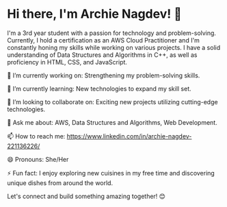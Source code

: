 
# Hi there, I'm Archie Nagdev! 👋

I'm a 3rd year student with a passion for technology and problem-solving. Currently, I hold a certification as an AWS Cloud Practitioner and I'm constantly honing my skills while working on various projects. I have a solid understanding of Data Structures and Algorithms in C++, as well as proficiency in HTML, CSS, and JavaScript.

🔭 I’m currently working on: Strengthening my problem-solving skills.

🌱 I’m currently learning: New technologies to expand my skill set.

👯 I’m looking to collaborate on: Exciting new projects utilizing cutting-edge technologies.

💬 Ask me about: AWS, Data Structures and Algorithms, Web Development.

📫 How to reach me: https://www.linkedin.com/in/archie-nagdev-221136226/

😄 Pronouns: She/Her

⚡ Fun fact: I enjoy exploring new cuisines in my free time and discovering unique dishes from around the world.

Let's connect and build something amazing together! 😊


<!--
**archiee1/archiee1** is a ✨ _special_ ✨ repository because its `README.md` (this file) appears on your GitHub profile.

Here are some ideas to get you started:

- 🔭 I’m currently working on ...
- 🌱 I’m currently learning ...
- 👯 I’m looking to collaborate on ...
- 🤔 I’m looking for help with ...
- 💬 Ask me about ...
- 📫 How to reach me: ...
- 😄 Pronouns: ...
- ⚡ Fun fact: ...
-->
